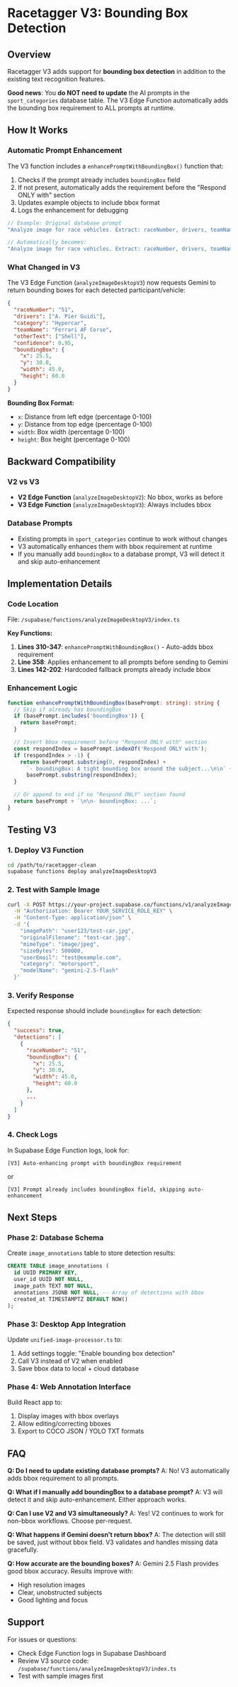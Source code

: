 # Racetagger V3: Bounding Box Detection

## Overview
Racetagger V3 adds support for **bounding box detection** in addition to the existing text recognition features.

**Good news**: You **do NOT need to update** the AI prompts in the `sport_categories` database table. The V3 Edge Function automatically adds the bounding box requirement to ALL prompts at runtime.

## How It Works

### Automatic Prompt Enhancement
The V3 function includes a `enhancePromptWithBoundingBox()` function that:
1. Checks if the prompt already includes `boundingBox` field
2. If not present, automatically adds the requirement before the "Respond ONLY with" section
3. Updates example objects to include bbox format
4. Logs the enhancement for debugging

```typescript
// Example: Original database prompt
"Analyze image for race vehicles. Extract: raceNumber, drivers, teamName..."

// Automatically becomes:
"Analyze image for race vehicles. Extract: raceNumber, drivers, teamName, boundingBox..."
```

### What Changed in V3
The V3 Edge Function (`analyzeImageDesktopV3`) now requests Gemini to return bounding boxes for each detected participant/vehicle:

```json
{
  "raceNumber": "51",
  "drivers": ["A. Pier Guidi"],
  "category": "Hypercar",
  "teamName": "Ferrari AF Corse",
  "otherText": ["Shell"],
  "confidence": 0.95,
  "boundingBox": {
    "x": 25.5,
    "y": 30.0,
    "width": 45.0,
    "height": 60.0
  }
}
```

**Bounding Box Format:**
- `x`: Distance from left edge (percentage 0-100)
- `y`: Distance from top edge (percentage 0-100)
- `width`: Box width (percentage 0-100)
- `height`: Box height (percentage 0-100)

## Backward Compatibility

### V2 vs V3
- **V2 Edge Function** (`analyzeImageDesktopV2`): No bbox, works as before
- **V3 Edge Function** (`analyzeImageDesktopV3`): Always includes bbox

### Database Prompts
- Existing prompts in `sport_categories` continue to work without changes
- V3 automatically enhances them with bbox requirement at runtime
- If you manually add `boundingBox` to a database prompt, V3 will detect it and skip auto-enhancement

## Implementation Details

### Code Location
File: `/supabase/functions/analyzeImageDesktopV3/index.ts`

**Key Functions:**
1. **Lines 310-347**: `enhancePromptWithBoundingBox()` - Auto-adds bbox requirement
2. **Line 358**: Applies enhancement to all prompts before sending to Gemini
3. **Lines 142-202**: Hardcoded fallback prompts already include bbox

### Enhancement Logic
```typescript
function enhancePromptWithBoundingBox(basePrompt: string): string {
  // Skip if already has boundingBox
  if (basePrompt.includes('boundingBox')) {
    return basePrompt;
  }

  // Insert bbox requirement before "Respond ONLY with" section
  const respondIndex = basePrompt.indexOf('Respond ONLY with');
  if (respondIndex > -1) {
    return basePrompt.substring(0, respondIndex) +
      `- boundingBox: A tight bounding box around the subject...\n\n` +
      basePrompt.substring(respondIndex);
  }

  // Or append to end if no "Respond ONLY" section found
  return basePrompt + `\n\n- boundingBox: ...`;
}
```

## Testing V3

### 1. Deploy V3 Function
```bash
cd /path/to/racetagger-clean
supabase functions deploy analyzeImageDesktopV3
```

### 2. Test with Sample Image
```bash
curl -X POST https://your-project.supabase.co/functions/v1/analyzeImageDesktopV3 \
  -H "Authorization: Bearer YOUR_SERVICE_ROLE_KEY" \
  -H "Content-Type: application/json" \
  -d '{
    "imagePath": "user123/test-car.jpg",
    "originalFilename": "test-car.jpg",
    "mimeType": "image/jpeg",
    "sizeBytes": 500000,
    "userEmail": "test@example.com",
    "category": "motorsport",
    "modelName": "gemini-2.5-flash"
  }'
```

### 3. Verify Response
Expected response should include `boundingBox` for each detection:
```json
{
  "success": true,
  "detections": [
    {
      "raceNumber": "51",
      "boundingBox": {
        "x": 25.5,
        "y": 30.0,
        "width": 45.0,
        "height": 60.0
      },
      ...
    }
  ]
}
```

### 4. Check Logs
In Supabase Edge Function logs, look for:
```
[V3] Auto-enhancing prompt with boundingBox requirement
```
or
```
[V3] Prompt already includes boundingBox field, skipping auto-enhancement
```

## Next Steps

### Phase 2: Database Schema
Create `image_annotations` table to store detection results:
```sql
CREATE TABLE image_annotations (
  id UUID PRIMARY KEY,
  user_id UUID NOT NULL,
  image_path TEXT NOT NULL,
  annotations JSONB NOT NULL, -- Array of detections with bbox
  created_at TIMESTAMPTZ DEFAULT NOW()
);
```

### Phase 3: Desktop App Integration
Update `unified-image-processor.ts` to:
1. Add settings toggle: "Enable bounding box detection"
2. Call V3 instead of V2 when enabled
3. Save bbox data to local + cloud database

### Phase 4: Web Annotation Interface
Build React app to:
1. Display images with bbox overlays
2. Allow editing/correcting bboxes
3. Export to COCO JSON / YOLO TXT formats

## FAQ

**Q: Do I need to update existing database prompts?**
A: No! V3 automatically adds bbox requirement to all prompts.

**Q: What if I manually add boundingBox to a database prompt?**
A: V3 will detect it and skip auto-enhancement. Either approach works.

**Q: Can I use V2 and V3 simultaneously?**
A: Yes! V2 continues to work for non-bbox workflows. Choose per-request.

**Q: What happens if Gemini doesn't return bbox?**
A: The detection will still be saved, just without bbox field. V3 validates and handles missing data gracefully.

**Q: How accurate are the bounding boxes?**
A: Gemini 2.5 Flash provides good bbox accuracy. Results improve with:
- High resolution images
- Clear, unobstructed subjects
- Good lighting and focus

## Support
For issues or questions:
- Check Edge Function logs in Supabase Dashboard
- Review V3 source code: `/supabase/functions/analyzeImageDesktopV3/index.ts`
- Test with sample images first
